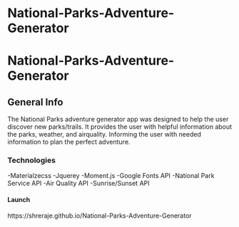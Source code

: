 # National-Parks-Adventure-Generator

# National-Parks-Adventure-Generator


<h2>General Info</h2>
The National Parks adventure generator app was designed to help the user discover new parks/trails. It provides the user with helpful information about the parks, weather, and airquality. Informing the user with needed information to plan the perfect adventure.

<h3>Technologies</h3>
-Materialzecss
-Jquerey
-Moment.js
-Google Fonts
    API
-National Park Service API
-Air Quality API
-Sunrise/Sunset API

<h4>Launch</h4>
https://shreraje.github.io/National-Parks-Adventure-Generator
